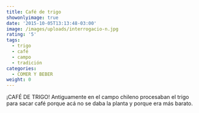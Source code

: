 ```yaml
---
title: Café de trigo
showonlyimage: true
date: '2015-10-05T13:13:48-03:00'
image: /images/uploads/interrogacio-n.jpg
rating: '5'
tags:
  - trigo
  - café
  - campo
  - tradición
categories:
  - COMER Y BEBER
weight: 0
---
```

¡CAFÉ DE TRIGO! Antiguamente en el campo chileno procesaban el trigo para sacar café porque acá no se daba la planta y porque era más barato. 

 <!--more—>

Bebí los de "El café del campo" y es impresionante el gusto a café. Me costó creer que sólo era trigo, pero es cierto. Está buenísimo para los que no pueden consumir cafeína ni teína. En lo personal y a pesar de que me gustó, prefiero seguir con el grano tradicional porque me gusta muy, muy fuerte. Este es más bien suave. La marca tiene sus versiones con canela, cedrón, naranja y otros. En #prueboytecuento siempre tenemos novedades para ti. #coffee #granos #trigo #CaféLover #campo #pasión
